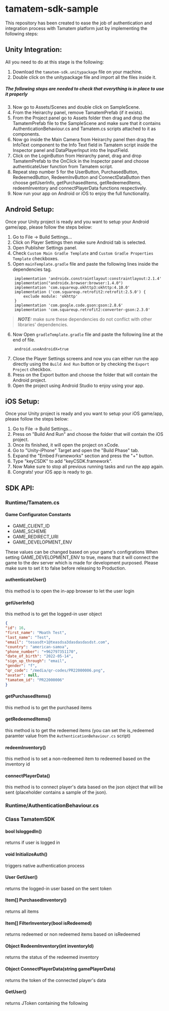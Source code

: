 # tamatem-sdk-sample

This repository has been created to ease the job of authentication and integration process with Tamatem platform just by implementing the following steps:

## Unity Integration:
All you need to do at this stage is the following:
1. Download the `tamatem-sdk.unitypackage` file on your machine.
2. Double click on the unitypackage file and import all the files inside it.
##### The following steps are needed to check that everything is in place to use it properly
3. Now go to Assets/Scenes and double click on SampleScene.
4. From the Heirarchy panel, remove TamatemPrefab (if it exists).
5. From the Project panel go to Assets folder then drag and drop the TamatemPrefab file to the SampleScene and make sure that it contains AuthenticationBehaviour.cs and Tamatem.cs scripts attached to it as components.
6. Now go inside the Main Camera from Heirarchy panel then drag the InfoText component to the Info Text field in Tamatem script inside the Inspector panel and DataPlayerInput into the InputField.
7. Click on the LoginButton from Heirarchy panel, drag and drop TamatemPrefab to the OnClick in the Inspector panel and choose authenticateUser function from Tamatem script.
8. Repeat step number 5 for the UserButton, PurchasedButton, RedeemedButton, RedeemInvButton and ConnectDataButton then choose getUserInfo, getPurchasedItems, getRedeemedItems, redeemInventory and connectPlayerData functions respectively.
9. Now run your app on Android or iOS to enjoy the full functionality.

## Android Setup:

Once your Unity project is ready and you want to setup your Android game/app, please follow the steps below:
1. Go to File -> Build Settings...
2. Click on Player Settings then make sure Android tab is selected.
3. Open Publisher Settings panel.
4. Check `Custom Main Gradle Template` and `Custom Gradle Properties Template` checkboxes.
5. Open `mainTemplate.gradle` file and paste the following lines inside the dependencies tag.
```shell script
    implementation 'androidx.constraintlayout:constraintlayout:2.1.4'
    implementation("androidx.browser:browser:1.4.0")
    implementation 'com.squareup.okhttp3:okhttp:4.10.0'
    implementation ('com.squareup.retrofit2:retrofit:2.5.0') {
        exclude module: 'okhttp'
    }
    implementation 'com.google.code.gson:gson:2.8.6'
    implementation 'com.squareup.retrofit2:converter-gson:2.3.0'
```
> **_NOTE:_** make sure these dependencies do not conflict with other libraries' dependencies.
6. Now Open `gradleTemplate.gradle` file and paste the following line at the end of file.
```shell script
    android.useAndroidX=true
```
7. Close the Player Settings screens and now you can either run the app directly using the `Build And Run` button or by checking the `Export Project` checkbox.
8. Press on the Export button and choose the folder that will contain the Android project.
9. Open the project using Android Studio to enjoy using your app.


## iOS Setup:

Once your Unity project is ready and you want to setup your iOS game/app, please follow the steps below:
1. Go to File -> Build Settings...
2. Press on "Build And Run" and choose the folder that will contain the iOS project.
3. Once its finished, it will open the project on xCode.
4. Go to "Unity-iPhone" Target and open the "Build Phase" tab.
5. Expand the "Embed Frameworks" section and press the "+" button.
6. Type "keyCSDK" to add "keyCSDK.framework".
7. Now Make sure to stop all previous running tasks and run the app again.
8. Congrats! your iOS app is ready to go.


## SDK API:

### Runtime/Tamatem.cs

#### Game Configuraton Constants
- GAME_CLIENT_ID
- GAME_SCHEME
- GAME_REDIRECT_URI
- GAME_DEVELOPMENT_ENV

These values can be changed based on your game's configrations
When setting GAME_DEVELOPMENT_ENV to true, means that it will connect the game to the dev server which is made for development purposed. Please make sure to set it to false before releasing to Production.

#### authenticateUser()
this method is to open the in-app browser to let the user login

#### getUserInfo()
this method is to get the logged-in user object
```json
{
"id": 16,
"first_name": "Moath Test",
"last_name": "Test",
"email": "tesasdt+1@teasdsa3dasdasdasdst.com",
"country": "american-samoa",
"phone_number": "+962797351170",
"date_of_birth": "2022-05-14",
"sign_up_through": "email",
"gender": "f",
"qr_code": "/media/qr-codes/PR22000006.png",
"avatar": null,
"tamatem_id": "PR22000006"
}
```

#### getPurchasedItems()
this method is to get the purchased items

#### getRedeemedItems()
this method is to get the redeemed items (you can set the is_redeemed paramter value from the `AuthenticationBehaviour.cs` script)

#### redeemInventory()
this method is to set a non-redeemed item to redeemed based on the inventory id

#### connectPlayerData()
this method is to connect player's data based on the json object that will be sent (placeholder contains a sample of the json).


### Runtime/AuthenticationBehaviour.cs
### Class TamatemSDK

#### bool IsloggedIn()
returns if user is logged in
#### void InitializeAuth()
triggers native authentication process
#### User GetUser()
returns the logged-in user based on the sent token
#### Item[] PurchasedInventory()
returns all items
#### Item[] FilterInventory(bool isRedeemed)
returns redeemed or non redeemed items based on isRedeemed
#### Object RedeemInventory(int inventoryId)
returns the status of the redeemed inventory
#### Object ConnectPlayerData(string gamePlayerData)
returns the token of the connected player's data
#### GetUser()
returns JToken containing the following